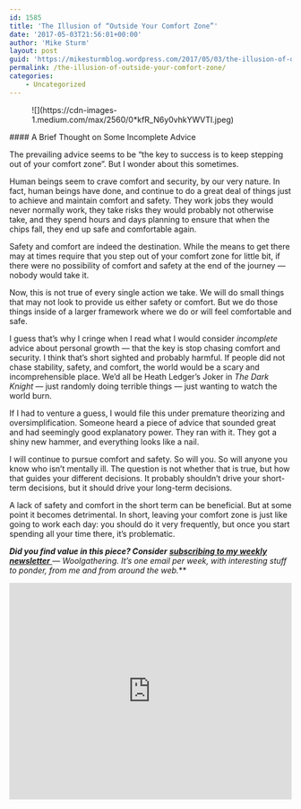 ```yaml
---
id: 1585
title: 'The Illusion of “Outside Your Comfort Zone”'
date: '2017-05-03T21:56:01+00:00'
author: 'Mike Sturm'
layout: post
guid: 'https://mikesturmblog.wordpress.com/2017/05/03/the-illusion-of-outside-your-comfort-zone/'
permalink: /the-illusion-of-outside-your-comfort-zone/
categories:
    - Uncategorized
---
```


<figure>![](https://cdn-images-1.medium.com/max/2560/0*kfR_N6y0vhkYWVTI.jpeg)</figure>#### A Brief Thought on Some Incomplete Advice

The prevailing advice seems to be “the key to success is to keep stepping out of your comfort zone”. But I wonder about this sometimes.

Human beings seem to crave comfort and security, by our very nature. In fact, human beings have done, and continue to do a great deal of things just to achieve and maintain comfort and safety. They work jobs they would never normally work, they take risks they would probably not otherwise take, and they spend hours and days planning to ensure that when the chips fall, they end up safe and comfortable again.

Safety and comfort are indeed the destination. While the means to get there may at times require that you step out of your comfort zone for little bit, if there were no possibility of comfort and safety at the end of the journey — nobody would take it.

Now, this is not true of every single action we take. We will do small things that may not look to provide us either safety or comfort. But we do those things inside of a larger framework where we do or will feel comfortable and safe.

I guess that’s why I cringe when I read what I would consider *incomplete* advice about personal growth — that the key is stop chasing comfort and security. I think that’s short sighted and probably harmful. If people did not chase stability, safety, and comfort, the world would be a scary and incomprehensible place. We’d all be Heath Ledger’s Joker in *The Dark Knight* — just randomly doing terrible things — just wanting to watch the world burn.

If I had to venture a guess, I would file this under premature theorizing and oversimplification. Someone heard a piece of advice that sounded great and had seemingly good explanatory power. They ran with it. They got a shiny new hammer, and everything looks like a nail.

I will continue to pursue comfort and safety. So will you. So will anyone you know who isn’t mentally ill. The question is not whether that is true, but how that guides your different decisions. It probably shouldn’t drive your short-term decisions, but it should drive your long-term decisions.

A lack of safety and comfort in the short term can be beneficial. But at some point it becomes detrimental. In short, leaving your comfort zone is just like going to work each day: you should do it very frequently, but once you start spending all your time there, it’s problematic.

***Did you find value in this piece? Consider*** [***subscribing to my weekly newsletter*** ](http://tinyletter.com/mike_sturm)***—* Woolgathering*. It’s one email per week, with interesting stuff to ponder, from me and from around the web.***

<iframe class="wp-embedded-content" data-secret="jcRkODImu6" frameborder="0" height="386" loading="lazy" sandbox="allow-scripts" scrolling="no" security="restricted" src="https://upscri.be/f/61f5e9?as_embed=true#?secret=jcRkODImu6" title="Subscribe to Woolgathering" width="100%"></iframe>